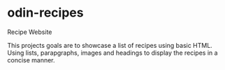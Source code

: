 # odin-recipes
Recipe Website

This projects goals are to showcase a list of recipes using basic HTML. Using lists, parapgraphs, images and headings to display the recipes in a concise manner. 
